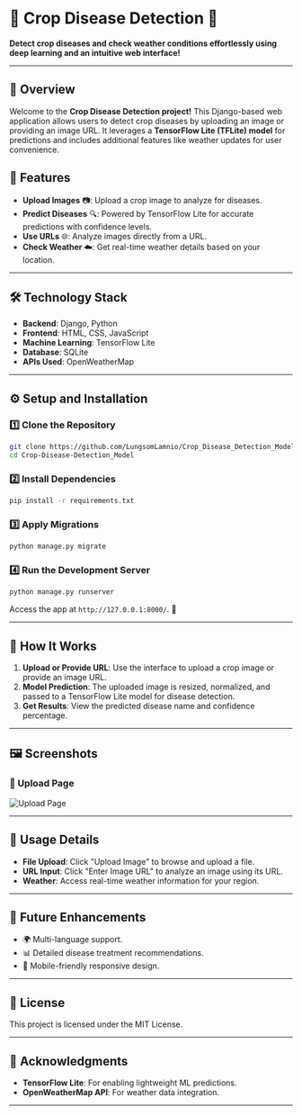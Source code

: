 # 🌾 Crop Disease Detection 🚜

**Detect crop diseases and check weather conditions effortlessly using deep learning and an intuitive web interface!**

---

## 🌟 **Overview**

Welcome to the **Crop Disease Detection project!** This Django-based web application allows users to detect crop diseases by uploading an image or providing an image URL. It leverages a **TensorFlow Lite (TFLite) model** for predictions and includes additional features like weather updates for user convenience.

## 🌟 Features

- **Upload Images** 📷: Upload a crop image to analyze for diseases.
- **Predict Diseases** 🔍: Powered by TensorFlow Lite for accurate predictions with confidence levels.
- **Use URLs** 🌐: Analyze images directly from a URL.
- **Check Weather** ☁️: Get real-time weather details based on your location.

---

## 🛠️ Technology Stack

- **Backend**: Django, Python
- **Frontend**: HTML, CSS, JavaScript
- **Machine Learning**: TensorFlow Lite
- **Database**: SQLite
- **APIs Used**: OpenWeatherMap

---

## ⚙️ Setup and Installation

### 1️⃣ Clone the Repository

```bash
git clone https://github.com/LungsomLamnio/Crop_Disease_Detection_Model.git
cd Crop-Disease-Detection_Model
```

### 2️⃣ Install Dependencies

```bash
pip install -r requirements.txt
```

### 3️⃣ Apply Migrations

```bash
python manage.py migrate
```

### 4️⃣ Run the Development Server

```bash
python manage.py runserver
```

Access the app at `http://127.0.0.1:8000/`. 🎉

---

## 🔬 How It Works

1. **Upload or Provide URL**: Use the interface to upload a crop image or provide an image URL.
2. **Model Prediction**: The uploaded image is resized, normalized, and passed to a TensorFlow Lite model for disease detection.
3. **Get Results**: View the predicted disease name and confidence percentage.

---

## 🖼️ Screenshots

### 📸 Upload Page

![Upload Page](https://via.placeholder.com/800x400.png?text=Upload+Page)

---

## 📜 Usage Details

- **File Upload**: Click "Upload Image" to browse and upload a file.
- **URL Input**: Click "Enter Image URL" to analyze an image using its URL.
- **Weather**: Access real-time weather information for your region.

---

## 🧩 Future Enhancements

- 🌍 Multi-language support.
- 📊 Detailed disease treatment recommendations.
- 📱 Mobile-friendly responsive design.

---

## 📜 License

This project is licensed under the MIT License.

---

## 🌟 Acknowledgments

- **TensorFlow Lite**: For enabling lightweight ML predictions.
- **OpenWeatherMap API**: For weather data integration.

---
